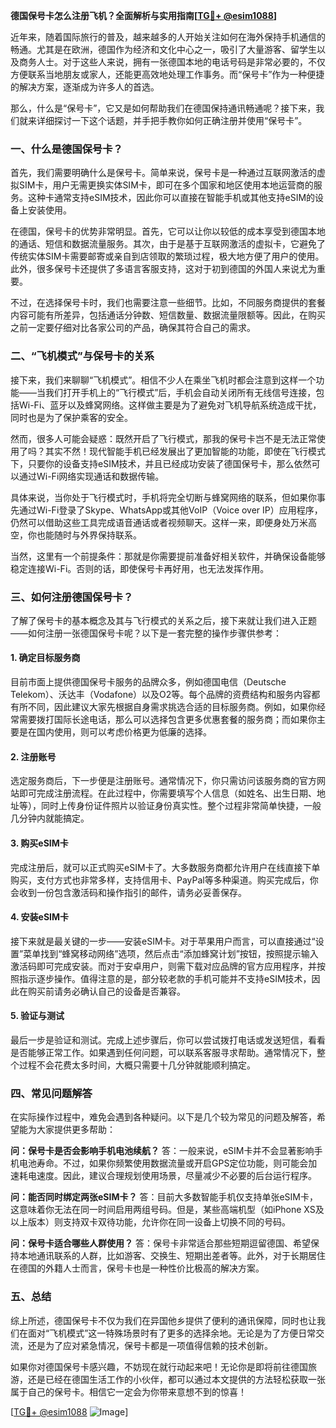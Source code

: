 **德国保号卡怎么注册飞机？全面解析与实用指南[[TG💪+ @esim1088](https://t.me/s/esim1088)]**

近年来，随着国际旅行的普及，越来越多的人开始关注如何在海外保持手机通信的畅通。尤其是在欧洲，德国作为经济和文化中心之一，吸引了大量游客、留学生以及商务人士。对于这些人来说，拥有一张德国本地的电话号码是非常必要的，不仅方便联系当地朋友或家人，还能更高效地处理工作事务。而“保号卡”作为一种便捷的解决方案，逐渐成为许多人的首选。

那么，什么是“保号卡”，它又是如何帮助我们在德国保持通讯畅通呢？接下来，我们就来详细探讨一下这个话题，并手把手教你如何正确注册并使用“保号卡”。

### 一、什么是德国保号卡？

首先，我们需要明确什么是保号卡。简单来说，保号卡是一种通过互联网激活的虚拟SIM卡，用户无需更换实体SIM卡，即可在多个国家和地区使用本地运营商的服务。这种卡通常支持eSIM技术，因此你可以直接在智能手机或其他支持eSIM的设备上安装使用。

在德国，保号卡的优势非常明显。首先，它可以让你以较低的成本享受到德国本地的通话、短信和数据流量服务。其次，由于是基于互联网激活的虚拟卡，它避免了传统实体SIM卡需要邮寄或亲自到店领取的繁琐过程，极大地方便了用户的使用。此外，很多保号卡还提供了多语言客服支持，这对于初到德国的外国人来说尤为重要。

不过，在选择保号卡时，我们也需要注意一些细节。比如，不同服务商提供的套餐内容可能有所差异，包括通话分钟数、短信数量、数据流量限额等。因此，在购买之前一定要仔细对比各家公司的产品，确保其符合自己的需求。

### 二、“飞机模式”与保号卡的关系

接下来，我们来聊聊“飞机模式”。相信不少人在乘坐飞机时都会注意到这样一个功能——当我们打开手机上的“飞行模式”后，手机会自动关闭所有无线信号连接，包括Wi-Fi、蓝牙以及蜂窝网络。这样做主要是为了避免对飞机导航系统造成干扰，同时也是为了保护乘客的安全。

然而，很多人可能会疑惑：既然开启了飞行模式，那我的保号卡岂不是无法正常使用了吗？其实不然！现代智能手机已经发展出了更加智能的功能，即使在飞行模式下，只要你的设备支持eSIM技术，并且已经成功安装了德国保号卡，那么依然可以通过Wi-Fi网络实现通话和数据传输。

具体来说，当你处于飞行模式时，手机将完全切断与蜂窝网络的联系，但如果你事先通过Wi-Fi登录了Skype、WhatsApp或其他VoIP（Voice over IP）应用程序，仍然可以借助这些工具完成语音通话或者视频聊天。这样一来，即便身处万米高空，你也能随时与外界保持联系。

当然，这里有一个前提条件：那就是你需要提前准备好相关软件，并确保设备能够稳定连接Wi-Fi。否则的话，即使保号卡再好用，也无法发挥作用。

### 三、如何注册德国保号卡？

了解了保号卡的基本概念及其与飞行模式的关系之后，接下来就让我们进入正题——如何注册一张德国保号卡呢？以下是一套完整的操作步骤供参考：

#### 1. 确定目标服务商
目前市面上提供德国保号卡服务的品牌众多，例如德国电信（Deutsche Telekom）、沃达丰（Vodafone）以及O2等。每个品牌的资费结构和服务内容都有所不同，因此建议大家先根据自身需求挑选合适的目标服务商。例如，如果你经常需要拨打国际长途电话，那么可以选择包含更多优惠套餐的服务商；而如果你主要是在国内使用，则可以考虑价格更为低廉的选择。

#### 2. 注册账号
选定服务商后，下一步便是注册账号。通常情况下，你只需访问该服务商的官方网站即可完成注册流程。在此过程中，你需要填写个人信息（如姓名、出生日期、地址等），同时上传身份证件照片以验证身份真实性。整个过程非常简单快捷，一般几分钟内就能搞定。

#### 3. 购买eSIM卡
完成注册后，就可以正式购买eSIM卡了。大多数服务商都允许用户在线直接下单购买，支付方式也非常多样，支持信用卡、PayPal等多种渠道。购买完成后，你会收到一份包含激活码和操作指引的邮件，请务必妥善保存。

#### 4. 安装eSIM卡
接下来就是最关键的一步——安装eSIM卡。对于苹果用户而言，可以直接通过“设置”菜单找到“蜂窝移动网络”选项，然后点击“添加蜂窝计划”按钮，按照提示输入激活码即可完成安装。而对于安卓用户，则需下载对应品牌的官方应用程序，并按照指示逐步操作。值得注意的是，部分较老款的手机可能并不支持eSIM技术，因此在购买前请务必确认自己的设备是否兼容。

#### 5. 验证与测试
最后一步是验证和测试。完成上述步骤后，你可以尝试拨打电话或发送短信，看看是否能够正常工作。如果遇到任何问题，可以联系客服寻求帮助。通常情况下，整个过程不会花费太多时间，大概只需要十几分钟就能顺利搞定。

### 四、常见问题解答

在实际操作过程中，难免会遇到各种疑问。以下是几个较为常见的问题及解答，希望能为大家提供更多帮助：

**问：保号卡是否会影响手机电池续航？**
答：一般来说，eSIM卡并不会显著影响手机电池寿命。不过，如果你频繁使用数据流量或开启GPS定位功能，则可能会加速耗电速度。因此，建议合理规划使用场景，尽量减少不必要的后台运行程序。

**问：能否同时绑定两张eSIM卡？**
答：目前大多数智能手机仅支持单张eSIM卡，这意味着你无法在同一时间启用两组号码。但是，某些高端机型（如iPhone XS及以上版本）则支持双卡双待功能，允许你在同一设备上切换不同的号码。

**问：保号卡适合哪些人群使用？**
答：保号卡非常适合那些短期逗留德国、希望保持本地通讯联系的人群，比如游客、交换生、短期出差者等。此外，对于长期居住在德国的外籍人士而言，保号卡也是一种性价比极高的解决方案。

### 五、总结

综上所述，德国保号卡不仅为我们在异国他乡提供了便利的通讯保障，同时也让我们在面对“飞机模式”这一特殊场景时有了更多的选择余地。无论是为了方便日常交流，还是为了应对紧急情况，保号卡都是一项值得信赖的技术创新。

如果你对德国保号卡感兴趣，不妨现在就行动起来吧！无论你是即将前往德国旅游，还是已经在德国生活工作的小伙伴，都可以通过本文提供的方法轻松获取一张属于自己的保号卡。相信它一定会为你带来意想不到的惊喜！

[[TG💪+ @esim1088](https://t.me/s/esim1088) ![Image](https://i.postimg.cc/4NQfJmqS/Snipaste-2025-05-13-00-14-12.png)]